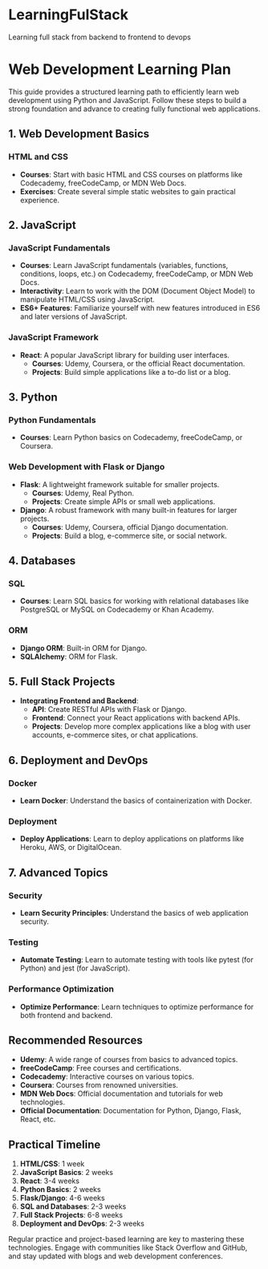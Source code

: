 # LearningFulStack
Learning full stack from backend to frontend to devops



# Web Development Learning Plan

This guide provides a structured learning path to efficiently learn web development using Python and JavaScript. Follow these steps to build a strong foundation and advance to creating fully functional web applications.

## 1. Web Development Basics
### HTML and CSS
- **Courses**: Start with basic HTML and CSS courses on platforms like Codecademy, freeCodeCamp, or MDN Web Docs.
- **Exercises**: Create several simple static websites to gain practical experience.

## 2. JavaScript
### JavaScript Fundamentals
- **Courses**: Learn JavaScript fundamentals (variables, functions, conditions, loops, etc.) on Codecademy, freeCodeCamp, or MDN Web Docs.
- **Interactivity**: Learn to work with the DOM (Document Object Model) to manipulate HTML/CSS using JavaScript.
- **ES6+ Features**: Familiarize yourself with new features introduced in ES6 and later versions of JavaScript.

### JavaScript Framework
- **React**: A popular JavaScript library for building user interfaces.
  - **Courses**: Udemy, Coursera, or the official React documentation.
  - **Projects**: Build simple applications like a to-do list or a blog.

## 3. Python
### Python Fundamentals
- **Courses**: Learn Python basics on Codecademy, freeCodeCamp, or Coursera.

### Web Development with Flask or Django
- **Flask**: A lightweight framework suitable for smaller projects.
  - **Courses**: Udemy, Real Python.
  - **Projects**: Create simple APIs or small web applications.
- **Django**: A robust framework with many built-in features for larger projects.
  - **Courses**: Udemy, Coursera, official Django documentation.
  - **Projects**: Build a blog, e-commerce site, or social network.

## 4. Databases
### SQL
- **Courses**: Learn SQL basics for working with relational databases like PostgreSQL or MySQL on Codecademy or Khan Academy.

### ORM
- **Django ORM**: Built-in ORM for Django.
- **SQLAlchemy**: ORM for Flask.

## 5. Full Stack Projects
- **Integrating Frontend and Backend**:
  - **API**: Create RESTful APIs with Flask or Django.
  - **Frontend**: Connect your React applications with backend APIs.
  - **Projects**: Develop more complex applications like a blog with user accounts, e-commerce sites, or chat applications.

## 6. Deployment and DevOps
### Docker
- **Learn Docker**: Understand the basics of containerization with Docker.

### Deployment
- **Deploy Applications**: Learn to deploy applications on platforms like Heroku, AWS, or DigitalOcean.

## 7. Advanced Topics
### Security
- **Learn Security Principles**: Understand the basics of web application security.

### Testing
- **Automate Testing**: Learn to automate testing with tools like pytest (for Python) and jest (for JavaScript).

### Performance Optimization
- **Optimize Performance**: Learn techniques to optimize performance for both frontend and backend.

## Recommended Resources
- **Udemy**: A wide range of courses from basics to advanced topics.
- **freeCodeCamp**: Free courses and certifications.
- **Codecademy**: Interactive courses on various topics.
- **Coursera**: Courses from renowned universities.
- **MDN Web Docs**: Official documentation and tutorials for web technologies.
- **Official Documentation**: Documentation for Python, Django, Flask, React, etc.

## Practical Timeline
1. **HTML/CSS**: 1 week
2. **JavaScript Basics**: 2 weeks
3. **React**: 3-4 weeks
4. **Python Basics**: 2 weeks
5. **Flask/Django**: 4-6 weeks
6. **SQL and Databases**: 2-3 weeks
7. **Full Stack Projects**: 6-8 weeks
8. **Deployment and DevOps**: 2-3 weeks

Regular practice and project-based learning are key to mastering these technologies. Engage with communities like Stack Overflow and GitHub, and stay updated with blogs and web development conferences.

